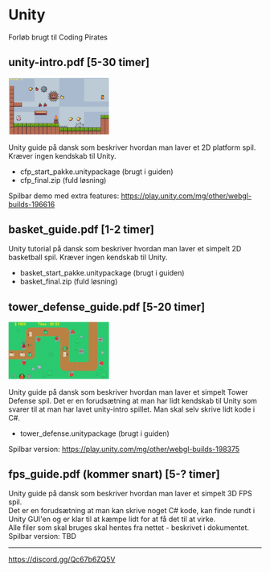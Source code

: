 # Unity
Forløb brugt til Coding Pirates

## unity-intro.pdf [5-30 timer]  
<img src="images/unity-intro.png" width="200">  

Unity guide på dansk som beskriver hvordan man laver et 2D platform spil. Kræver ingen kendskab til Unity.  
* cfp_start_pakke.unitypackage (brugt i guiden)  
* cfp_final.zip (fuld løsning)  

Spilbar demo med extra features: https://play.unity.com/mg/other/webgl-builds-196616

## basket_guide.pdf [1-2 timer]  
Unity tutorial på dansk som beskriver hvordan man laver et simpelt 2D basketball spil. Kræver ingen kendskab til Unity.  
* basket_start_pakke.unitypackage (brugt i guiden)  
* basket_final.zip (fuld løsning)

## tower_defense_guide.pdf [5-20 timer]  
<img src="images/tower_defense_guide.png" width="200">

Unity guide på dansk som beskriver hvordan man laver et simpelt Tower Defense spil.
Det er en forudsætning at man har lidt kendskab til Unity som svarer til at man har lavet unity-intro spillet. Man skal selv skrive lidt kode i C#.  
* tower_defense.unitypackage (brugt i guiden)  

Spilbar version: https://play.unity.com/mg/other/webgl-builds-198375  

## fps_guide.pdf (kommer snart) [5-? timer]  
Unity guide på dansk som beskriver hvordan man laver et simpelt 3D FPS spil.  
Det er en forudsætning at man kan skrive noget C# kode, kan finde rundt i Unity GUI'en og er klar til at kæmpe lidt for at få det til at virke.  
Alle filer som skal bruges skal hentes fra nettet - beskrivet i dokumentet.  
Spilbar version: TBD
  
---    
https://discord.gg/Qc67b6ZQ5V
